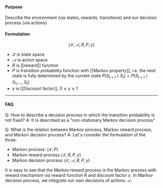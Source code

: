 #### Purpose
Describe the environment (via states, rewards, transitions) and our decision process (via actions)

#### Formulation
$$\langle \mathcal{S}, \mathcal{A}, R, P, \gamma \rangle$$
- $\mathcal{S}$ is state space
- $\mathcal{A}$ is action space
- $R$ is [[reward]] function
- $P$ is transition probability function with [[Markov property]], i.e. the next state is fully determined by the current state $P(S_{t+1} \mid S_t) = P(S_{t+1} \mid S_1, \dots, S_t)$
- $\gamma$ is [[Discount factor]], $0 \leq \gamma \leq 1$

---

#### FAQ

Q: How to describe a decision process in which the transition probability is not fixed?
A: It is described as a "non-stationary Markov decision process"

Q: What is the relation between Markov process, Markov reward process, and Markov decision process?
A: Let's consider the formulation of the three:
- Markov process: $\langle \mathcal{S}, P \rangle$
- Markov reward process $\langle \mathcal{S}, R, P, \gamma \rangle$
- Markov decision process $\langle \mathcal{S}, \mathcal{A}, R, P, \gamma \rangle$

It is easy to see that the Markov reward process is the Markov process with reward mechanism via reward function $R$ and discount factor $\gamma$. In Markov decision process, we integrate our own decisions of actions $\mathcal{A}$.